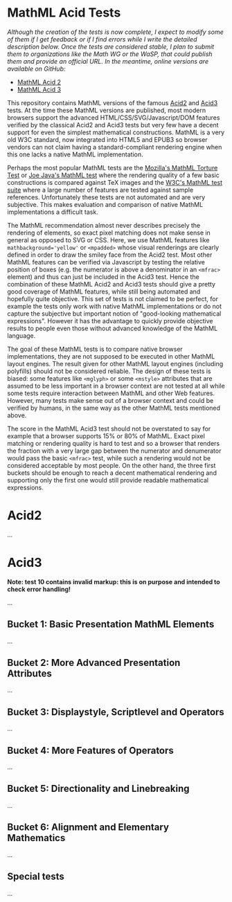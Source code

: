 MathML Acid Tests
=================

*Although the creation of the tests is now complete, I expect to modify some
of them if I get feedback or if I find errors while I write the detailed
description below. Once the tests are considered stable, I plan to submit them 
to organizations like the Math WG or the WaSP, that could publish them and 
provide an official URL. In the meantime, online versions are available on
GitHub:*

* [MathML Acid 2](http://fred-wang.github.com/AcidTestsMathML/acid2/)
* [MathML Acid 3](http://fred-wang.github.com/AcidTestsMathML/acid3/)

This repository contains MathML versions of the famous
[Acid2](http://acid2.acidtests.org) and [Acid3](http://acid3.acidtests.org)
tests. At the time these MathML versions are published, most modern browsers
support the advanced HTML/CSS/SVG/Javascript/DOM features verified by the
classical Acid2 and Acid3 tests but very few have a decent support for even the
simplest mathematical constructions. MathML is a very old W3C standard, now
integrated into HTML5 and EPUB3 so browser vendors can not claim having a
standard-compliant rendering engine when this one lacks a native MathML
implementation.

Perhaps the most popular MathML tests are the
[Mozilla's MathML Torture Test](https://developer.mozilla.org/en-US/docs/Mozilla_MathML_Project/MathML_Torture_Test) or
[Joe Java's MathML test](https://eyeasme.com/Joe/MathML/MathML_browser_test)
where the rendering quality of a few basic constructions is compared against
TeX images and the [W3C's MathML test suite](http://www.w3.org/Math/testsuite)
where a large number of features are tested against sample references.
Unfortunately these tests are not automated and are very subjective. This makes
evaluation and comparison of native MathML implementations a difficult task.

The MathML recommendation almost never describes precisely the
rendering of elements, so exact pixel matching does not make sense in general
as opposed to SVG or CSS.
Here, we use MathML features like `mathbackground='yellow'` or `<mpadded>`
whose visual renderings are clearly defined in order to draw the smiley face
from the Acid2 test.
Most other MathML features can be verified via Javascript by testing
the relative position of boxes (e.g. the numerator is above a denominator
in an `<mfrac>` element) and thus can just be included in the Acid3 test. Hence
the combination of these MathML Acid2 and Acid3 tests should give a pretty
good coverage of MathML features, while still being automated and hopefully
quite objective. This set of tests is not claimed to be perfect, for example
the tests only work with native MathML implementations or do not capture the
subjective but important notion of "good-looking mathematical expressions".
However it has the advantage to quickly provide objective results to people
even those without advanced knowledge of the MathML language.

The goal of these MathML tests is to compare native browser implementations,
they are not supposed to be executed in other MathML layout engines. The result
given for other MathML layout engines (including polyfills) should not be
considered reliable.
The design of these tests is biased: some features like `<mglyph>` or
some `<mstyle>` attributes that are assumed to be less important in a browser
context are not tested at all while some tests require interaction between
MathML and other Web features.
However, many tests make sense out of a browser
context and could be verified by humans, in the same way as the other MathML
tests mentioned above.

The score in the MathML Acid3 test should not be overstated to say for example
that a browser supports 15% or 80% of MathML. Exact pixel matching or rendering
quality is hard to test and so a browser that renders the fraction with a very
large gap between the numerator and denumerator would pass the basic `<mfrac>`
test, while such a rendering would not be considered acceptable by most people.
On the other hand, the three first buckets should be enough to reach a decent
mathematical rendering and supporting only the first one would still provide
readable mathematical expressions.

Acid2
=====

...

Acid3
=====

**Note: test 10 contains invalid markup: this is on purpose and intended to 
check error handling!**

...

Bucket 1: Basic Presentation MathML Elements
--------------------------------------------

...

Bucket 2: More Advanced Presentation Attributes
-----------------------------------------------

...

Bucket 3: Displaystyle, Scriptlevel and Operators
-------------------------------------------------

...

Bucket 4: More Features of Operators
------------------------------------

...

Bucket 5: Directionality and Linebreaking
-----------------------------------------

...

Bucket 6: Alignment and Elementary Mathematics
----------------------------------------------

...

Special tests
-------------

...

